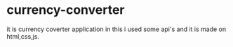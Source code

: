 # currency-converter
it is currency coverter application in this i used some api's and it is made on html,css,js.
